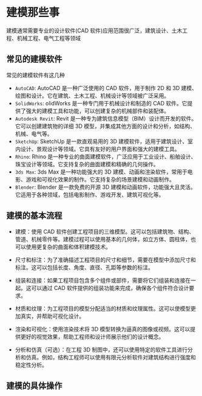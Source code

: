 # 建模那些事

建模通常需要专业的设计软件(CAD 软件)应用范围很广泛，建筑设计、土木工程、机械工程、电气工程等领域

## 常见的建模软件

常见的建模软件有这几种

- `AutoCAD`:
  AutoCAD 是一种广泛使用的 CAD 软件，用于制作 2D 和 3D 建模、绘图和设计。它在建筑、土木工程、机械设计等领域被广泛采用。
- `SolidWorks`:
  olidWorks 是一种专门用于机械设计和制造的 CAD 软件。它提供了强大的建模工具和功能，可以创建复杂的机械部件和装配体。
- `Autodesk Revit`:
  Revit 是一种专为建筑信息模型（BIM）设计而开发的软件。它可以创建建筑物的详细 3D 模型，并集成其他方面的设计和分析，如结构、机械、电气等。
- `SketchUp`:
  SketchUp 是一款直观易用的 3D 建模软件，适用于建筑设计、室内设计、景观设计等领域。它具有友好的用户界面和强大的建模工具。
- `Rhino`:
  Rhino 是一种专业的曲面建模软件，广泛应用于工业设计、船舶设计、珠宝设计等领域。它支持复杂的曲面建模和精确的几何操作。
- `3ds Max`:
  3ds Max 是一种功能强大的 3D 建模、动画和渲染软件，常用于电影、游戏和可视化效果的制作。它支持复杂的场景建模和动画制作。
- `Blender`:
  Blender 是一款免费的开源 3D 建模和动画软件，功能强大且灵活。它适用于各种领域，包括电影制作、游戏开发、建筑可视化等。

## 建模的基本流程

- 建模：使用 CAD 软件创建工程项目的三维模型。这可以包括建筑物、结构、管道、机械零件等。建模过程可以使用基本的几何体，如立方体、圆柱体，也可以使用更复杂的曲面和体积建模技术。

- 尺寸和标注：为了准确描述工程项目的尺寸和细节，需要在模型中添加尺寸和标注。这可以包括长度、角度、直径、孔距等参数的标注。

- 组装和连接：如果工程项目包含多个组件或部件，需要将它们组装和连接在一起。这可以通过 CAD 软件提供的组装功能来完成，确保各个组件符合设计要求。

- 材质和纹理：为工程项目的模型分配适当的材质和纹理属性。这可以使模型更加真实，并帮助可视化设计。

- 渲染和可视化：使用渲染技术将 3D 模型转换为逼真的图像或视频。这可以提供更好的视觉效果，帮助工程师和设计师展示他们的设计概念。

- 分析和仿真（可选）：在工程 3D 制图中，还可以使用特定的软件工具进行分析和仿真。例如，结构工程师可以使用有限元分析软件对建筑结构进行强度和稳定性分析。

## 建模的具体操作
